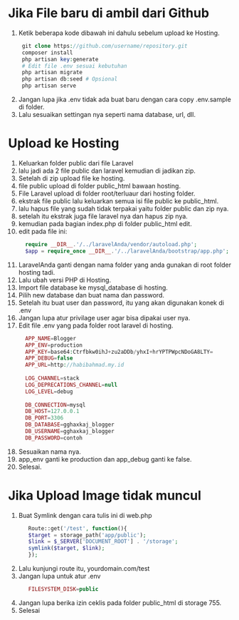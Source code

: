 # Jika File baru di ambil dari Github
1. Ketik beberapa kode dibawah ini dahulu sebelum upload ke Hosting.
   ```php
    git clone https://github.com/username/repository.git
    composer install
    php artisan key:generate
    # Edit file .env sesuai kebutuhan
    php artisan migrate
    php artisan db:seed # Opsional
    php artisan serve
   ```
2. Jangan lupa jika .env tidak ada buat baru dengan cara copy .env.sample di folder.
3. Lalu sesuaikan settingan nya seperti nama database, url, dll.

# Upload ke Hosting
1. Keluarkan folder public dari file Laravel
2. lalu jadi ada 2 file public dan laravel kemudian di jadikan zip.
3. Setelah di zip upload file ke hosting.
4. file public upload di folder public_html bawaan hosting.
5. File Laravel upload di folder root/terluaur dari hosting folder.
6. ekstrak file public lalu keluarkan semua isi file public ke public_html.
7. lalu hapus file yang sudah tidak terpakai yaitu folder public dan zip nya.
8. setelah itu ekstrak juga file laravel nya dan hapus zip nya.
9. kemudian pada bagian index.php di folder public_html edit.
10. edit pada file ini:
    ```php
      require __DIR__.'/../laravelAnda/vendor/autoload.php';
      $app = require_once __DIR__.'/../laravelAnda/bootstrap/app.php';
    ```
11. LaravelAnda ganti dengan nama folder yang anda gunakan di root folder hosting tadi.
12. Lalu ubah versi PHP di Hosting.
13. Import file database ke mysql_database di hosting.
14. Pilih new database dan buat nama dan password.
15. Setelah itu buat user dan password, itu yang akan digunakan konek di .env
16. Jangan lupa atur privilage user agar bisa dipakai user nya.
17. Edit file .env yang pada folder root laravel di hosting.
    ```php
      APP_NAME=Blogger
      APP_ENV=production
      APP_KEY=base64:Ctrfbkw0ihJ+zu2aDDb/yhxI+hrYPTPWpcNDoGA8LTY=
      APP_DEBUG=false
      APP_URL=http://habibahmad.my.id
      
      LOG_CHANNEL=stack
      LOG_DEPRECATIONS_CHANNEL=null
      LOG_LEVEL=debug
      
      DB_CONNECTION=mysql
      DB_HOST=127.0.0.1
      DB_PORT=3306
      DB_DATABASE=gghaxkaj_blogger
      DB_USERNAME=gghaxkaj_blogger
      DB_PASSWORD=contoh
    ```
18. Sesuaikan nama nya.
19. app_env ganti ke production dan app_debug ganti ke false.
20. Selesai.

# Jika Upload Image tidak muncul
1. Buat Symlink dengan cara tulis ini di web.php
   ```php
      Route::get('/test', function(){
      $target = storage_path('app/public');
      $link = $_SERVER['DOCUMENT_ROOT'] . '/storage';
      symlink($target, $link);
      });
   ```
2. Lalu kunjungi route itu, yourdomain.com/test
3. Jangan lupa untuk atur .env
   ```php
      FILESYSTEM_DISK=public
   ```
4. Jangan lupa berika izin ceklis pada folder public_html di storage 755.
5. Selesai
